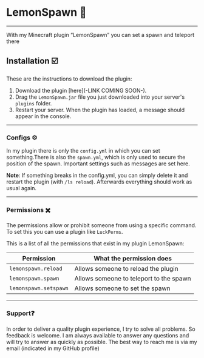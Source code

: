 # LemonSpawn 🍋

- - - 

With my Minecraft plugin “LemonSpawn” you can set a spawn and teleport there

## Installation ☑️
These are the instructions to download the plugin:
1. Download the plugin [here](-LINK COMING SOON-).
2. Drag the `LemonSpawn.jar` file you just downloaded into your server's `plugins` folder.
3. Restart your server. When the plugin has loaded, a message should appear in the console.

- - - 

### Configs ⚙️

In my plugin there is only the `config.yml` in which you can set something.There is also the 
`spawn.yml`, which is only used to secure the position of the spawn. Important 
settings such as messages are set here.

**Note**: If something breaks in the config.yml, you can simply delete it and restart the
plugin (with `/ls reload`). Afterwards everything should work as usual again.

- - - 

### Permissions ✖️

The permissions allow or prohibit someone from using a specific command. To set this you can use a 
plugin like `LuckPerms`. 

This is a list of all the permissions that exist in my plugin LemonSpawn:

Permission            | What the permission does
                     -|-
`lemonspawn.reload`   | Allows someone to reload the plugin
`lemonspawn.spawn`    | Allows someone to teleport to the spawn
`lemonspawn.setspawn` | Allows someone to set the spawn

- - - 

### Support❓

In order to deliver a quality plugin experience, I try to solve all problems. So feedback is welcome. 
I am always available to answer any questions and will try to answer as quickly as possible. The best
way to reach me is via my email (indicated in my GitHub profile)
